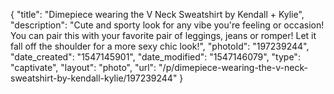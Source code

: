 {
    "title": "Dimepiece wearing the V Neck Sweatshirt by Kendall + Kylie",
    "description": "Cute and sporty look for any vibe you're feeling or occasion!  You can pair this with your favorite pair of leggings, jeans or romper! Let it fall off the shoulder for a more sexy chic look!",
    "photoId": "197239244",
    "date_created": "1547145901",
    "date_modified": "1547146079",
    "type": "captivate",
    "layout": "photo",
    "url": "\/p\/dimepiece-wearing-the-v-neck-sweatshirt-by-kendall-kylie\/197239244"
}